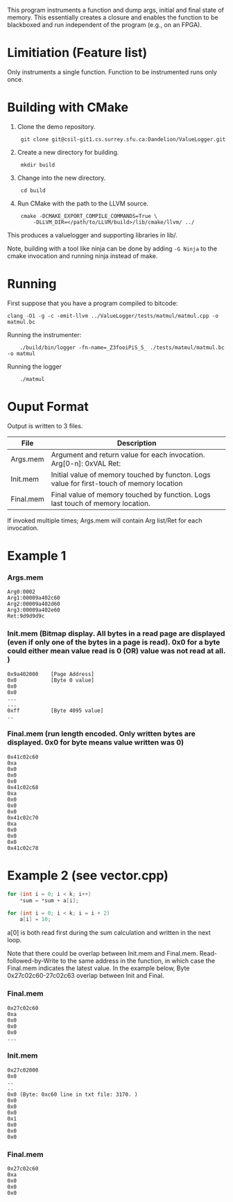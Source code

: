 This program instruments a function and dump args, initial and final state of memory. This essentially creates a closure and enables the function to be blackboxed and run independent of the program (e.g., on an FPGA).

Limitiation (Feature list)
=========================
Only instruments a single function. 
Function to be instrumented runs only once.



Building with CMake
==============================================
1. Clone the demo repository.

        git clone git@csil-git1.cs.surrey.sfu.ca:Dandelion/ValueLogger.git

2. Create a new directory for building.

        mkdir build

3. Change into the new directory.

        cd build

4. Run CMake with the path to the LLVM source.

        cmake -DCMAKE_EXPORT_COMPILE_COMMANDS=True \
            -DLLVM_DIR=</path/to/LLVM/build>/lib/cmake/llvm/ ../




This produces a valuelogger and supporting
libraries in lib/.

Note, building with a tool like ninja can be done by adding `-G Ninja` to
the cmake invocation and running ninja instead of make.

Running
==============================================

First suppose that you have a program compiled to bitcode:

    clang -O1 -g -c -emit-llvm ../ValueLogger/tests/matmul/matmul.cpp -o matmul.bc

Running the instrumenter:


        ./build/bin/logger -fn-name=_Z3fooiPiS_S_ ./tests/matmul/matmul.bc -o matmul

Running the logger

        ./matmul
 
Ouput Format   
==============================================
Output is written to 3 files. 

| File      | Description                                                                               |
|-----------|-------------------------------------------------------------------------------------------|
| Args.mem  | Argument and return value for each invocation. Arg[0-n]: 0xVAL Ret:                       |
| Init.mem  | Initial value of memory touched by functon. Logs value for first-touch of memory location |
| Final.mem | Final value of memory touched by function. Logs last touch of memory location.            |


If invoked multiple times; Args.mem will contain Arg list/Ret for each invocation.


Example 1
=========================
### Args.mem
```
Arg0:0002
Arg1:00009a402c60
Arg2:00009a402d60
Arg3:00009a402e60
Ret:9d9d9d9c
```
### Init.mem (Bitmap display. All bytes in a read page are displayed (even if only one of the bytes in a page is read). 0x0 for a byte could either mean value read is 0 (OR) value was not read at all. )
```
0x9a402000    [Page Address]
0x0           [Byte 0 value]
0x0
0x0
...
...
0xff          [Byte 4095 value]
..
```

### Final.mem (run length encoded. Only written bytes are displayed. 0x0 for byte means value written was 0)
```
0x41c02c60
0xa
0x0
0x0
0x0
0x41c02c68
0xa
0x0
0x0
0x0
0x41c02c70
0xa
0x0
0x0
0x0
0x41c02c78
```

Example 2 (see vector.cpp)
=========================
```C++
for (int i = 0; i < k; i++)
    *sum = *sum + a[i];

for (int i = 0; i < k; i = i + 2)
    a[i] = 10;
```

a[0] is both read first during the sum calculation and written in the next loop.

Note that there could be overlap between Init.mem and Final.mem. Read-followed-by-Write to the same address in the function, in which case the Final.mem indicates the latest value. In the example below,
Byte 0x27c02c60-27c02c63 overlap between Init and Final.

### Final.mem
```
0x27c02c60
0xa
0x0
0x0
0x0
...
```

### Init.mem
```
0x27c02000
0x0
..
..
0x0 (Byte: 0xc60 line in txt file: 3170. )
0x0
0x0
0x0
0x1
0x0
0x0
0x0
```
### Final.mem
```
0x27c02c60
0xa
0x0
0x0
0x0
```

